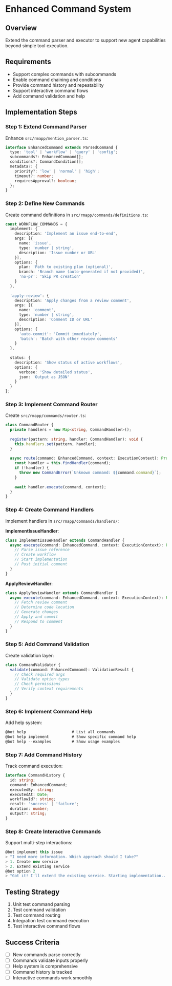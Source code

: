 # Enhanced Command System

## Overview
Extend the command parser and executor to support new agent capabilities beyond simple tool execution.

## Requirements
- Support complex commands with subcommands
- Enable command chaining and conditions
- Provide command history and repeatability
- Support interactive command flows
- Add command validation and help

## Implementation Steps

### Step 1: Extend Command Parser
Enhance `src/rmapp/mention_parser.ts`:
```typescript
interface EnhancedCommand extends ParsedCommand {
  type: 'tool' | 'workflow' | 'query' | 'config';
  subcommands?: EnhancedCommand[];
  conditions?: CommandCondition[];
  metadata?: {
    priority?: 'low' | 'normal' | 'high';
    timeout?: number;
    requiresApproval?: boolean;
  };
}
```

### Step 2: Define New Commands
Create command definitions in `src/rmapp/commands/definitions.ts`:

```typescript
const WORKFLOW_COMMANDS = {
  implement: {
    description: 'Implement an issue end-to-end',
    args: [{
      name: 'issue',
      type: 'number | string',
      description: 'Issue number or URL'
    }],
    options: {
      plan: 'Path to existing plan (optional)',
      branch: 'Branch name (auto-generated if not provided)',
      'no-pr': 'Skip PR creation'
    }
  },
  
  'apply-review': {
    description: 'Apply changes from a review comment',
    args: [{
      name: 'comment',
      type: 'number | string',
      description: 'Comment ID or URL'
    }],
    options: {
      'auto-commit': 'Commit immediately',
      'batch': 'Batch with other review comments'
    }
  },
  
  status: {
    description: 'Show status of active workflows',
    options: {
      verbose: 'Show detailed status',
      json: 'Output as JSON'
    }
  }
};
```

### Step 3: Implement Command Router
Create `src/rmapp/commands/router.ts`:
```typescript
class CommandRouter {
  private handlers = new Map<string, CommandHandler>();
  
  register(pattern: string, handler: CommandHandler): void {
    this.handlers.set(pattern, handler);
  }
  
  async route(command: EnhancedCommand, context: ExecutionContext): Promise<void> {
    const handler = this.findHandler(command);
    if (!handler) {
      throw new CommandError(`Unknown command: ${command.command}`);
    }
    
    await handler.execute(command, context);
  }
}
```

### Step 4: Create Command Handlers
Implement handlers in `src/rmapp/commands/handlers/`:

**ImplementIssueHandler**:
```typescript
class ImplementIssueHandler extends CommandHandler {
  async execute(command: EnhancedCommand, context: ExecutionContext): Promise<void> {
    // Parse issue reference
    // Create workflow
    // Start implementation
    // Post initial comment
  }
}
```

**ApplyReviewHandler**:
```typescript
class ApplyReviewHandler extends CommandHandler {
  async execute(command: EnhancedCommand, context: ExecutionContext): Promise<void> {
    // Fetch review comment
    // Determine code location
    // Generate changes
    // Apply and commit
    // Respond to comment
  }
}
```

### Step 5: Add Command Validation
Create validation layer:
```typescript
class CommandValidator {
  validate(command: EnhancedCommand): ValidationResult {
    // Check required args
    // Validate option types
    // Check permissions
    // Verify context requirements
  }
}
```

### Step 6: Implement Command Help
Add help system:
```typescript
@bot help                    # List all commands
@bot help implement          # Show specific command help
@bot help --examples         # Show usage examples
```

### Step 7: Add Command History
Track command execution:
```typescript
interface CommandHistory {
  id: string;
  command: EnhancedCommand;
  executedBy: string;
  executedAt: Date;
  workflowId?: string;
  result: 'success' | 'failure';
  duration: number;
  output?: string;
}
```

### Step 8: Create Interactive Commands
Support multi-step interactions:
```typescript
@bot implement this issue
> "I need more information. Which approach should I take?"
> 1. Create new service
> 2. Extend existing service
@bot option 2
> "Got it! I'll extend the existing service. Starting implementation..."
```

## Testing Strategy
1. Unit test command parsing
2. Test command validation
3. Test command routing
4. Integration test command execution
5. Test interactive command flows

## Success Criteria
- [ ] New commands parse correctly
- [ ] Commands validate inputs properly
- [ ] Help system is comprehensive
- [ ] Command history is tracked
- [ ] Interactive commands work smoothly